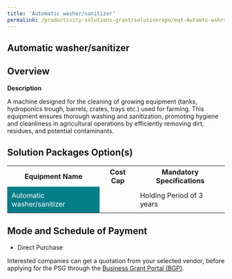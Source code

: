 ```yaml
---
title: 'Automatic washer/sanitizer'
permalink: /productivity-solutions-grant/solutionrepo/eqt-Automtc-wshrsntzr-Food
---
```


## Automatic washer/sanitizer

## Overview

**Description**

A machine designed for the cleaning of growing equipment (tanks, hydroponics trough, barrels, crates, trays etc.) used for farming. This equipment ensures thorough washing and sanitization, promoting hygiene and cleanliness in agricultural operations by efficiently removing dirt, residues, and potential contaminants.

## Solution Packages Option(s)

<table>
<tr>
<th><b>Equipment Name</b></th>
<th><b>Cost Cap</b></th>
<th><b>Mandatory Specifications</b></th>
</tr>
<tr>
<td style='padding: 10px; background-color: #037E8A; color: #FFFFFF;'>Automatic washer/sanitizer</td>
<td style='padding: 10px;'> </td>
<td style='padding: 10px;'>Holding Period of 3 years</td>
</tr>
</table>

## Mode and Schedule of Payment

 - Direct Purchase

Interested companies can get a quotation from your selected vendor, before applying for the PSG through the <a href='https://www.businessgrants.gov.sg/' target='_blank' rel='noopener'>Business Grant Portal (BGP)</a>.

<script src="/jquery/resize-tables.js"></script>
